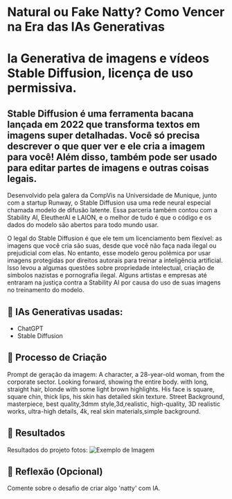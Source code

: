 # Natural ou Fake Natty? Como Vencer na Era das IAs Generativas



# Ia Generativa de imagens e vídeos Stable Diffusion, licença de uso permissiva.

## Stable Diffusion é uma ferramenta bacana lançada em 2022 que transforma textos em imagens super detalhadas. Você só precisa descrever o que quer ver e ele cria a imagem para você! Além disso, também pode ser usado para editar partes de imagens e outras coisas legais.

Desenvolvido pela galera da CompVis na Universidade de Munique, junto com a startup Runway, o Stable Diffusion usa uma rede neural especial chamada modelo de difusão latente. Essa parceria também contou com a Stability AI, EleutherAI e LAION, e o melhor de tudo é que o código e os dados do modelo são abertos para todo mundo usar.

O legal do Stable Diffusion é que ele tem um licenciamento bem flexível: as imagens que você cria são suas, desde que você não faça nada ilegal ou prejudicial com elas. No entanto, esse modelo gerou polêmica por usar imagens protegidas por direitos autorais para treinar a inteligência artificial. Isso levou a algumas questões sobre propriedade intelectual, criação de símbolos nazistas e pornografia ilegal. Alguns artistas e empresas até entraram na justiça contra a Stability AI por causa do uso de suas imagens no treinamento do modelo.

## 🤖 IAs Generativas usadas:
- ChatGPT
- Stable Diffusion



## 🧐 Processo de Criação
Prompt de geração da imagem:
A character, a 28-year-old woman, from the corporate sector. Looking forward, showing the entire body.
with long, straight hair, blonde with some light brown highlights. His face is square, square chin, thick lips, his skin has detailed skin texture.
Street Background, masterpiece, best quality,3dmm style,3d,realistic, high-quality, 3D realistic works, ultra-high details, 4k, real skin materials,simple background.

## 🚀 Resultados
Resultados do projeto fotos:
![Exemplo de Imagem](https://github.com/rafaeltec/lab-natty-or-not-by-Rafael/blob/main/image%20(10).png?raw=true)


## 💭 Reflexão (Opcional)
Comente sobre o desafio de criar algo 'natty' com IA.


